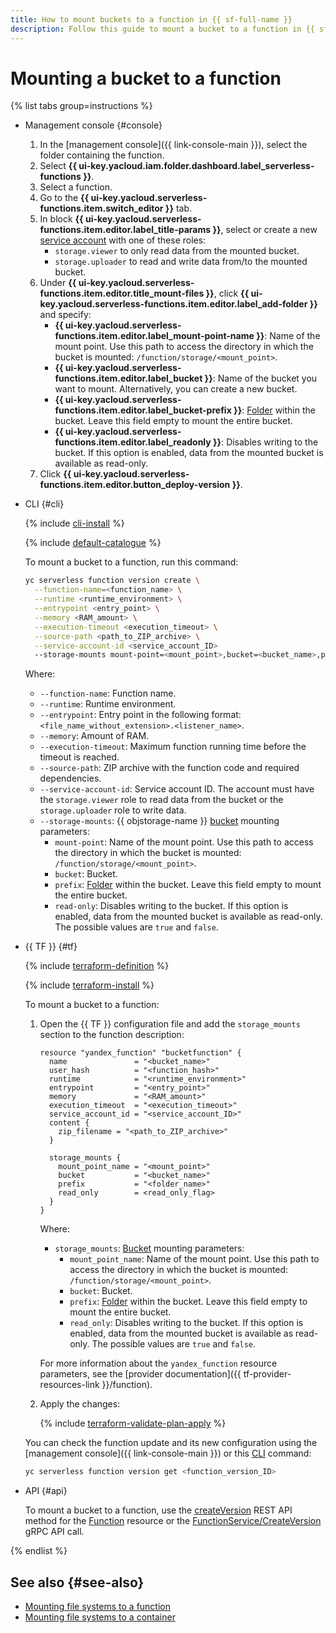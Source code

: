 ```yaml
---
title: How to mount buckets to a function in {{ sf-full-name }}
description: Follow this guide to mount a bucket to a function in {{ sf-name }}.
---
```


# Mounting a bucket to a function

{% list tabs group=instructions %}

- Management console {#console}

  1. In the [management console]({{ link-console-main }}), select the folder containing the function.
  1. Select **{{ ui-key.yacloud.iam.folder.dashboard.label_serverless-functions }}**.
  1. Select a function.
  1. Go to the **{{ ui-key.yacloud.serverless-functions.item.switch_editor }}** tab.
  1. In block **{{ ui-key.yacloud.serverless-functions.item.editor.label_title-params }}**, select or create a new [service account](../../../iam/concepts/users/service-accounts) with one of these roles:
     * `storage.viewer` to only read data from the mounted bucket.
     * `storage.uploader` to read and write data from/to the mounted bucket.
  1. Under **{{ ui-key.yacloud.serverless-functions.item.editor.title_mount-files }}**, click **{{ ui-key.yacloud.serverless-functions.item.editor.label_add-folder }}** and specify:
      * **{{ ui-key.yacloud.serverless-functions.item.editor.label_mount-point-name }}**: Name of the mount point. Use this path to access the directory in which the bucket is mounted: `/function/storage/<mount_point>`.
      * **{{ ui-key.yacloud.serverless-functions.item.editor.label_bucket }}**: Name of the bucket you want to mount. Alternatively, you can create a new bucket.
      * **{{ ui-key.yacloud.serverless-functions.item.editor.label_bucket-prefix }}**: [Folder](../../../storage/concepts/object.md#folder) within the bucket. Leave this field empty to mount the entire bucket.
      * **{{ ui-key.yacloud.serverless-functions.item.editor.label_readonly }}**: Disables writing to the bucket. If this option is enabled, data from the mounted bucket is available as read-only.
  1. Click **{{ ui-key.yacloud.serverless-functions.item.editor.button_deploy-version }}**.

- CLI {#cli}

  {% include [cli-install](../../../_includes/cli-install.md) %}

  {% include [default-catalogue](../../../_includes/default-catalogue.md) %}

  To mount a bucket to a function, run this command:

  ```bash
  yc serverless function version create \
    --function-name=<function_name> \
    --runtime <runtime_environment> \
    --entrypoint <entry_point> \
    --memory <RAM_amount> \
    --execution-timeout <execution_timeout> \
    --source-path <path_to_ZIP_archive> \
    --service-account-id <service_account_ID>
    --storage-mounts mount-point=<mount_point>,bucket=<bucket_name>,prefix=<folder_name>,read-only=false
  ```

  Where:

  * `--function-name`: Function name.
  * `--runtime`: Runtime environment.
  * `--entrypoint`: Entry point in the following format: `<file_name_without_extension>.<listener_name>`.
  * `--memory`: Amount of RAM.
  * `--execution-timeout`: Maximum function running time before the timeout is reached.
  * `--source-path`: ZIP archive with the function code and required dependencies.
  * `--service-account-id`: Service account ID. The account must have the `storage.viewer` role to read data from the bucket or the `storage.uploader` role to write data.
  * `--storage-mounts`: {{ objstorage-name }} [bucket](../../../storage/concepts/bucket.md) mounting parameters:
    * `mount-point`: Name of the mount point. Use this path to access the directory in which the bucket is mounted: `/function/storage/<mount_point>`.
    * `bucket`: Bucket.
    * `prefix`: [Folder](../../../storage/concepts/object.md#folder) within the bucket. Leave this field empty to mount the entire bucket.
    * `read-only`: Disables writing to the bucket. If this option is enabled, data from the mounted bucket is available as read-only. The possible values are `true` and `false`.

- {{ TF }} {#tf}

  {% include [terraform-definition](../../../_tutorials/_tutorials_includes/terraform-definition.md) %}

  {% include [terraform-install](../../../_includes/terraform-install.md) %}

  To mount a bucket to a function:

  1. Open the {{ TF }} configuration file and add the `storage_mounts` section to the function description:

      ```hcl
      resource "yandex_function" "bucketfunction" {
        name               = "<bucket_name>"
        user_hash          = "<function_hash>"
        runtime            = "<runtime_environment>"
        entrypoint         = "<entry_point>"
        memory             = "<RAM_amount>"
        execution_timeout  = "<execution_timeout>"
        service_account_id = "<service_account_ID>"
        content {
          zip_filename = "<path_to_ZIP_archive>"
        }

        storage_mounts {
          mount_point_name = "<mount_point>"
          bucket           = "<bucket_name>"
          prefix           = "<folder_name>"
          read_only        = <read_only_flag>
        }
      }
      ```

      Where:

      * `storage_mounts`: [Bucket](../../../storage/concepts/bucket.md) mounting parameters:
        * `mount_point_name`: Name of the mount point. Use this path to access the directory in which the bucket is mounted: `/function/storage/<mount_point>`.
        * `bucket`: Bucket.
        * `prefix`: [Folder](../../../storage/concepts/object.md#folder) within the bucket. Leave this field empty to mount the entire bucket.
        * `read_only`: Disables writing to the bucket. If this option is enabled, data from the mounted bucket is available as read-only. The possible values are `true` and `false`.

      For more information about the `yandex_function` resource parameters, see the [provider documentation]({{ tf-provider-resources-link }}/function).

  1. Apply the changes:

     {% include [terraform-validate-plan-apply](../../../_tutorials/_tutorials_includes/terraform-validate-plan-apply.md) %}

  You can check the function update and its new configuration using the [management console]({{ link-console-main }}) or this [CLI](../../../cli/quickstart.md) command:

  ```bash
  yc serverless function version get <function_version_ID>
  ```

- API {#api}

  To mount a bucket to a function, use the [createVersion](../../functions/api-ref/Function/createVersion.md) REST API method for the [Function](../../functions/api-ref/Function/index.md) resource or the [FunctionService/CreateVersion](../../functions/api-ref/grpc/Function/createVersion.md) gRPC API call.

{% endlist %}

## See also {#see-also}

* [Mounting file systems to a function](../../concepts/mounting.md)
* [Mounting file systems to a container](../../../serverless-containers/concepts/mounting.md)
